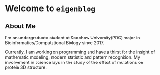 # Welcome to `eigenblog`

## About Me

I'm an undergraduate student at Soochow University(PRC) major in Bioinformatics/Computational Biology since 2017. 

Currently, I am working on programming and have a thirst for the insight of mathematic modeling, modern statistic and pattern recognition. My involvement in science lays in the study of the effect of mutations on protein 3D structure.
